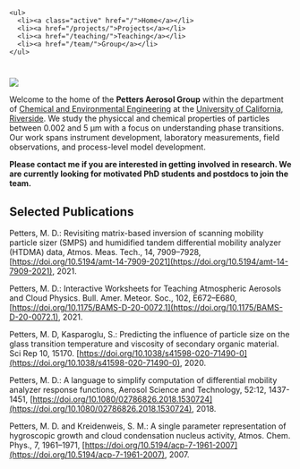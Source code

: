 ~~~
<ul>
  <li><a class="active" href="/">Home</a></li>
  <li><a href="/projects/">Projects</a></li>
  <li><a href="/teaching/">Teaching</a></li>
  <li><a href="/team/">Group</a></li>
</ul>
~~~

# 

![](../assets/banner.jpg)

Welcome to the home of the **Petters Aerosol Group** within the department of [Chemical and Environmental Engineering](https://www.cee.ucr.edu/) at the [University of California, Riverside](https://www.ucr.edu/). We study the physiccal and chemical properties of particles between 0.002 and 5 µm with a focus on understanding phase transitions. Our work spans instrument development, laboratory measurements, field observations, and process-level model development.

**Please contact me if you are interested in getting involved in research. We are currently looking for motivated PhD students and postdocs to join the team.**

## Selected Publications

Petters, M. D.: Revisiting matrix-based inversion of scanning mobility particle sizer (SMPS) and humidified tandem differential mobility analyzer (HTDMA) data, Atmos. Meas. Tech., 14, 7909–7928, [https://doi.org/10.5194/amt-14-7909-2021](https://doi.org/10.5194/amt-14-7909-2021), 2021.

Petters, M. D.: Interactive Worksheets for Teaching Atmospheric Aerosols and Cloud Physics. Bull. Amer. Meteor. Soc., 102, E672–E680, [https://doi.org/10.1175/BAMS-D-20-0072.1](https://doi.org/10.1175/BAMS-D-20-0072.1), 2021.

Petters, M. D, Kasparoglu, S.: Predicting the influence of particle size on the glass transition temperature and viscosity of secondary organic material. Sci Rep 10, 15170. [https://doi.org/10.1038/s41598-020-71490-0](https://doi.org/10.1038/s41598-020-71490-0), 2020.

Petters, M. D.: A language to simplify computation of differential mobility analyzer response functions, Aerosol Science and Technology, 52:12, 1437-1451, [https://doi.org/10.1080/02786826.2018.1530724](https://doi.org/10.1080/02786826.2018.1530724), 2018.

Petters, M. D. and Kreidenweis, S. M.: A single parameter representation of hygroscopic growth and cloud condensation nucleus activity, Atmos. Chem. Phys., 7, 1961–1971, [https://doi.org/10.5194/acp-7-1961-2007](https://doi.org/10.5194/acp-7-1961-2007), 2007.
